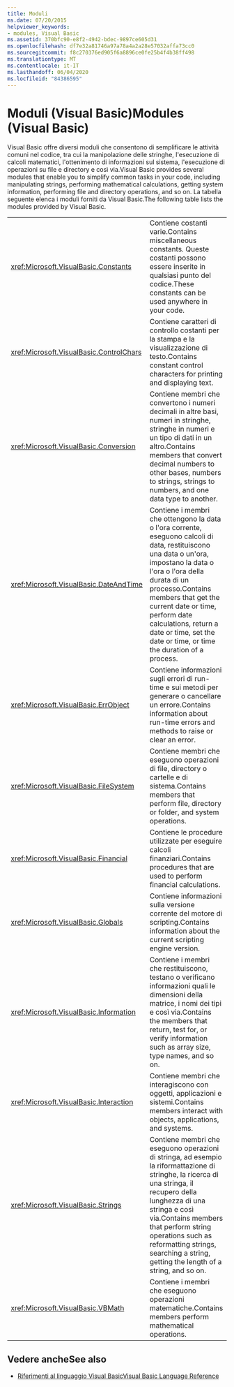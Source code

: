 ```yaml
---
title: Moduli
ms.date: 07/20/2015
helpviewer_keywords:
- modules, Visual Basic
ms.assetid: 370bfc90-e8f2-4942-bdec-9897ce605d31
ms.openlocfilehash: df7e32a81746a97a78a4a2a28e57032affa73cc0
ms.sourcegitcommit: f8c270376ed905f6a8896ce0fe25b4f4b38ff498
ms.translationtype: MT
ms.contentlocale: it-IT
ms.lasthandoff: 06/04/2020
ms.locfileid: "84386595"
---
```

# <a name="modules-visual-basic"></a><span data-ttu-id="adb91-102">Moduli (Visual Basic)</span><span class="sxs-lookup"><span data-stu-id="adb91-102">Modules (Visual Basic)</span></span>

<span data-ttu-id="adb91-103">Visual Basic offre diversi moduli che consentono di semplificare le attività comuni nel codice, tra cui la manipolazione delle stringhe, l'esecuzione di calcoli matematici, l'ottenimento di informazioni sul sistema, l'esecuzione di operazioni su file e directory e così via.</span><span class="sxs-lookup"><span data-stu-id="adb91-103">Visual Basic provides several modules that enable you to simplify common tasks in your code, including manipulating strings, performing mathematical calculations, getting system information, performing file and directory operations, and so on.</span></span> <span data-ttu-id="adb91-104">La tabella seguente elenca i moduli forniti da Visual Basic.</span><span class="sxs-lookup"><span data-stu-id="adb91-104">The following table lists the modules provided by Visual Basic.</span></span>  
  
|||  
|---|---|  
|<xref:Microsoft.VisualBasic.Constants>|<span data-ttu-id="adb91-105">Contiene costanti varie.</span><span class="sxs-lookup"><span data-stu-id="adb91-105">Contains miscellaneous constants.</span></span> <span data-ttu-id="adb91-106">Queste costanti possono essere inserite in qualsiasi punto del codice.</span><span class="sxs-lookup"><span data-stu-id="adb91-106">These constants can be used anywhere in your code.</span></span>|  
|<xref:Microsoft.VisualBasic.ControlChars>|<span data-ttu-id="adb91-107">Contiene caratteri di controllo costanti per la stampa e la visualizzazione di testo.</span><span class="sxs-lookup"><span data-stu-id="adb91-107">Contains constant control characters for printing and displaying text.</span></span>|  
|<xref:Microsoft.VisualBasic.Conversion>|<span data-ttu-id="adb91-108">Contiene membri che convertono i numeri decimali in altre basi, numeri in stringhe, stringhe in numeri e un tipo di dati in un altro.</span><span class="sxs-lookup"><span data-stu-id="adb91-108">Contains members that convert decimal numbers to other bases, numbers to strings, strings to numbers, and one data type to another.</span></span>|  
|<xref:Microsoft.VisualBasic.DateAndTime>|<span data-ttu-id="adb91-109">Contiene i membri che ottengono la data o l'ora corrente, eseguono calcoli di data, restituiscono una data o un'ora, impostano la data o l'ora o l'ora della durata di un processo.</span><span class="sxs-lookup"><span data-stu-id="adb91-109">Contains members that get the current date or time, perform date calculations, return a date or time, set the date or time, or time the duration of a process.</span></span>|  
|<xref:Microsoft.VisualBasic.ErrObject>|<span data-ttu-id="adb91-110">Contiene informazioni sugli errori di run-time e sui metodi per generare o cancellare un errore.</span><span class="sxs-lookup"><span data-stu-id="adb91-110">Contains information about run-time errors and methods to raise or clear an error.</span></span>|  
|<xref:Microsoft.VisualBasic.FileSystem>|<span data-ttu-id="adb91-111">Contiene membri che eseguono operazioni di file, directory o cartelle e di sistema.</span><span class="sxs-lookup"><span data-stu-id="adb91-111">Contains members that perform file, directory or folder, and system operations.</span></span>|  
|<xref:Microsoft.VisualBasic.Financial>|<span data-ttu-id="adb91-112">Contiene le procedure utilizzate per eseguire calcoli finanziari.</span><span class="sxs-lookup"><span data-stu-id="adb91-112">Contains procedures that are used to perform financial calculations.</span></span>|  
|<xref:Microsoft.VisualBasic.Globals>|<span data-ttu-id="adb91-113">Contiene informazioni sulla versione corrente del motore di scripting.</span><span class="sxs-lookup"><span data-stu-id="adb91-113">Contains information about the current scripting engine version.</span></span>|  
|<xref:Microsoft.VisualBasic.Information>|<span data-ttu-id="adb91-114">Contiene i membri che restituiscono, testano o verificano informazioni quali le dimensioni della matrice, i nomi dei tipi e così via.</span><span class="sxs-lookup"><span data-stu-id="adb91-114">Contains the members that return, test for, or verify information such as array size, type names, and so on.</span></span>|  
|<xref:Microsoft.VisualBasic.Interaction>|<span data-ttu-id="adb91-115">Contiene membri che interagiscono con oggetti, applicazioni e sistemi.</span><span class="sxs-lookup"><span data-stu-id="adb91-115">Contains members interact with objects, applications, and systems.</span></span>|  
|<xref:Microsoft.VisualBasic.Strings>|<span data-ttu-id="adb91-116">Contiene membri che eseguono operazioni di stringa, ad esempio la riformattazione di stringhe, la ricerca di una stringa, il recupero della lunghezza di una stringa e così via.</span><span class="sxs-lookup"><span data-stu-id="adb91-116">Contains members that perform string operations such as reformatting strings, searching a string, getting the length of a string, and so on.</span></span>|  
|<xref:Microsoft.VisualBasic.VBMath>|<span data-ttu-id="adb91-117">Contiene i membri che eseguono operazioni matematiche.</span><span class="sxs-lookup"><span data-stu-id="adb91-117">Contains members perform mathematical operations.</span></span>|  
  
## <a name="see-also"></a><span data-ttu-id="adb91-118">Vedere anche</span><span class="sxs-lookup"><span data-stu-id="adb91-118">See also</span></span>

- [<span data-ttu-id="adb91-119">Riferimenti al linguaggio Visual Basic</span><span class="sxs-lookup"><span data-stu-id="adb91-119">Visual Basic Language Reference</span></span>](index.md)
